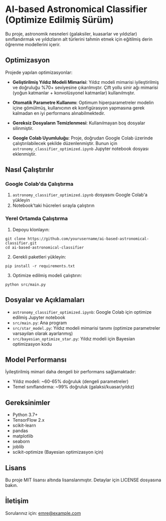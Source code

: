 # AI-based Astronomical Classifier (Optimize Edilmiş Sürüm)

Bu proje, astronomik nesneleri (galaksiler, kuasarlar ve yıldızlar) sınıflandırmak ve yıldızların alt türlerini tahmin etmek için eğitilmiş derin öğrenme modellerini içerir. 

## Optimizasyon

Projede yapılan optimizasyonlar:

- **Geliştirilmiş Yıldız Modeli Mimarisi**: Yıldız modeli mimarisi iyileştirilmiş ve doğruluğu %70+ seviyesine çıkarılmıştır. Çift yollu sinir ağı mimarisi (yoğun katmanlar + konvolüsyonel katmanlar) kullanılmıştır.

- **Otomatik Parametre Kullanımı**: Optimum hiperparametreler modelin içine gömülmüş, kullanıcının ek konfigürasyon yapmasına gerek kalmadan en iyi performans alınabilmektedir.

- **Gereksiz Dosyaların Temizlenmesi**: Kullanılmayan boş dosyalar silinmiştir.

- **Google Colab Uyumluluğu**: Proje, doğrudan Google Colab üzerinde çalıştırılabilecek şekilde düzenlenmiştir. Bunun için `astronomy_classifier_optimized.ipynb` Jupyter notebook dosyası eklenmiştir.

## Nasıl Çalıştırılır

### Google Colab'da Çalıştırma

1. `astronomy_classifier_optimized.ipynb` dosyasını Google Colab'a yükleyin
2. Notebook'taki hücreleri sırayla çalıştırın

### Yerel Ortamda Çalıştırma

1. Depoyu klonlayın:
```
git clone https://github.com/yourusername/ai-based-astronomical-classifier.git
cd ai-based-astronomical-classifier
```

2. Gerekli paketleri yükleyin:
```
pip install -r requirements.txt
```

3. Optimize edilmiş modeli çalıştırın:
```
python src/main.py
```

## Dosyalar ve Açıklamaları

- `astronomy_classifier_optimized.ipynb`: Google Colab için optimize edilmiş Jupyter notebook
- `src/main.py`: Ana program
- `src/star_model.py`: Yıldız modeli mimarisi tanımı (optimize parametreler varsayılan olarak ayarlanmış)
- `src/bayesian_optimize_star.py`: Yıldız modeli için Bayesian optimizasyon kodu

## Model Performansı

İyileştirilmiş mimari daha dengeli bir performans sağlamaktadır:

- Yıldız modeli: ~60-65% doğruluk (dengeli parametreler)
- Temel sınıflandırma: ~99% doğruluk (galaksi/kuasar/yıldız)

## Gereksinimler

- Python 3.7+
- TensorFlow 2.x
- scikit-learn
- pandas
- matplotlib
- seaborn
- joblib
- scikit-optimize (Bayesian optimizasyon için)

## Lisans

Bu proje MIT lisansı altında lisanslanmıştır. Detaylar için LICENSE dosyasına bakın.

## İletişim

Sorularınız için: emre@example.com